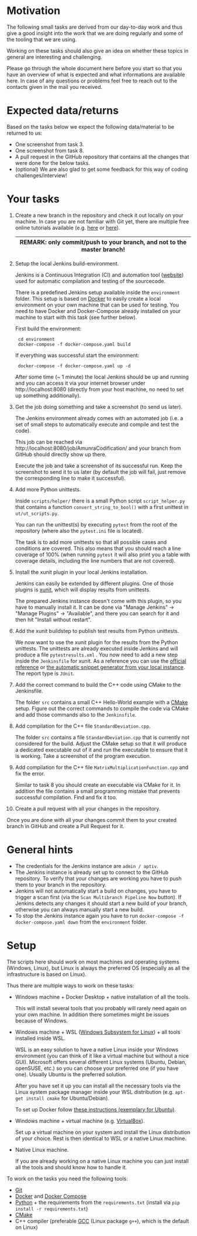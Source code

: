 
Motivation
==========

The following small tasks are derived from our day-to-day work and thus give a good insight into the work that we are doing regularly and some of the tooling that we are using.

Working on these tasks should also give an idea on whether these topics in general are interesting and challenging.

Please go through the whole document here before you start so that you have an overview of what is expected and what informations are available here. In case of any questions or problems feel free to reach out to the contacts given in the mail you received.


Expected data/returns
=====================

Based on the tasks below we expect the following data/material to be returned to us:

* One screenshot from task 3.
* One screenshot from task 8.
* A pull request in the GitHub repository that contains all the changes that were done for the below tasks.
* (optional) We are also glad to get some feedback for this way of coding challenges/interview!

Your tasks
==========

1. Create a new branch in the repository and check it out locally on your machine. In case you are not familiar with Git yet, there are multiple free online tutorials available (e.g. [here](https://www.simplilearn.com/tutorials/git-tutorial/git-tutorial-for-beginner) or [here](https://www.edureka.co/blog/git-tutorial/)).

    | REMARK: only commit/push to your branch, and not to the master branch! |
    | --- |

2. Setup the local Jenkins build-environment.

   Jenkins is a Continuous Integration (CI) and automation tool ([website](https://jenkins.io)) used for automatic compilation and testing of the sourcecode.

   There is a predefined Jenkins setup available inside the ``environment`` folder. This setup is based on [Docker](https://en.wikipedia.org/wiki/Docker_(software)) to easily create a local environment on your own machine that can be used for testing. You need to have Docker and Docker-Compose already installed on your machine to start with this task (see further below).

   First build the environment:

        cd environment
        docker-compose -f docker-compose.yaml build

   If everything was successful start the environment:

        docker-compose -f docker-compose.yaml up -d

   After some time (~ 1 minute) the local Jenkins should be up and running and you can access it via your internet browser under http://localhost:8080 (directly from your host machine, no need to set up something additionally).

3. Get the job doing something and take a screenshot (to send us later).

   The Jenkins environment already comes with an automated job (i.e. a set of small steps to automatically execute and compile and test the code).

   This job can be reached via http://localhost:8080/job/AmunraCodification/ and your branch from GitHub should directly show up there.

   Execute the job and take a screenshot of its successful run. Keep the screenshot to send it to us later (by default the job will fail, just remove the corresponding line to make it successful).

4. Add more Python unittests.

   Inside `scripts/helper/` there is a small Python script `script_helper.py` that contains a function `convert_string_to_bool()` with a first unittest in `ut/ut_scripts.py`.

   You can run the unittest(s) by executing `pytest` from the root of the repository (where also the `pytest.ini` file is located).

   The task is to add more unittests so that all possible cases and conditions are covered. This also means that you should reach a line coverage of 100% (when running `pytest` it will also print you a table with coverage details, including the line numbers that are not covered).

5. Install the xunit plugin in your local Jenkins installation.

   Jenkins can easily be extended by different plugins. One of those plugins is [xunit](https://plugins.jenkins.io/xunit/), which will display results from unittests.

   The prepared Jenkins instance doesn't come with this plugin, so you have to manually install it. It can be done via "Manage Jenkins" -> "Manage Plugins" -> "Available", and there you can search for it and then hit "Install without restart".

6. Add the xunit buildstep to publish test results from Python unittests.

   We now want to use the xunit plugin for the results from the Python unittests. The unittests are already executed inside Jenkins and will produce a file `pytestresults.xml` . You now need to add a new step inside the `Jenkinsfile` for xunit. As a reference you can use the [official reference](https://www.jenkins.io/doc/pipeline/steps/xunit/#xunit-publish-xunit-test-result-report) or [the automatic snippet generator from your local instance](http://localhost:8080/pipeline-syntax/). The report type is `JUnit`.

7. Add the correct command to build the C++ code using CMake to the Jenkinsfile.

   The folder `src` contains a small C++ Hello-World example with a [CMake](https://cmake.org/) setup. Figure out the correct commands to compile the code via CMake and add those commands also to the `Jenkinsfile`.

8. Add compilation for the C++ file `StandardDeviation.cpp`.

   The folder `src` contains a file `StandardDeviation.cpp` that is currently not considered for the build. Adjust the CMake setup so that it will produce a dedicated executable out of it and run the executable to ensure that it is working. Take a screenshot of the program execution.

9. Add compilation for the C++ file `MatrixMultiplicationFunction.cpp` and fix the error.

   Similar to task 8 you should create an executable via CMake for it. In addition the file contains a small programming mistake that prevents successful compilation. Find and fix it too.

10. Create a pull request with all your changes in the repository.

   Once you are done with all your changes commit them to your created branch in GitHub and create a Pull Request for it.

General hints
=============

* The credentials for the Jenkins instance are `admin / aptiv`.
* The Jenkins instance is already set up to connect to the GitHub repository. To verify that your changes are working you have to push them to your branch in the repository.
* Jenkins will not automatically start a build on changes, you have to trigger a scan first (via the `Scan Multibranch Pipeline Now` button). If Jenkins detects any changes it should start a new build of your branch, otherwise you can always manually start a new build.
* To stop the Jenkins instance again you have to run `docker-compose -f docker-compose.yaml down` from the `environment` folder.

Setup
=====

The scripts here should work on most machines and operating systems (Windows, Linux), but Linux is always the preferred OS (especially as all the infrastructure is based on Linux).

Thus there are multiple ways to work on these tasks:

* Windows machine + Docker Desktop + native installation of all the tools.

  This will install several tools that you probably will rarely need again on your own machine. In addition there sometimes might be issues because of Windows.

* Windows machine + WSL ([Windows Subsystem for Linux](https://docs.microsoft.com/en-us/windows/wsl/)) + all tools installed inside WSL.

  WSL is an easy solution to have a native Linux inside your Windows environment (you can think of it like a virtual machine but without a nice GUI). Microsoft offers several different Linux systems (Ubuntu, Debian, openSUSE, etc.) so you can choose your preferred one (if you have one). Usually Ubuntu is the preferred solution.

  After you have set it up you can install all the necessary tools via the Linux system package manager inside your WSL distribution (e.g. `apt-get install cmake` for Ubuntu/Debian).

  To set up Docker follow [these instructions (exemplary for Ubuntu)](https://docs.docker.com/engine/install/ubuntu/).

* Windows machine + virtual machine (e.g. [VirtualBox](https://www.virtualbox.org/)).

  Set up a virtual machine on your system and install the Linux distribution of your choice. Rest is then identical to WSL or a native Linux machine.

* Native Linux machine.

  If you are already working on a native Linux machine you can just install all the tools and should know how to handle it.

To work on the tasks you need the following tools:

* [Git](https://git-scm.com/)
* [Docker](https://www.docker.com) and [Docker Compose](https://docs.docker.com/compose/)
* [Python](https://www.python.org/) + the requirements from the `requirements.txt` (install via `pip install -r requirements.txt`)
* [CMake](https://www.cmake.org/)
* C++ compiler (preferable [GCC](https://gcc.gnu.org/) (Linux package `g++`), which is the default on Linux)
